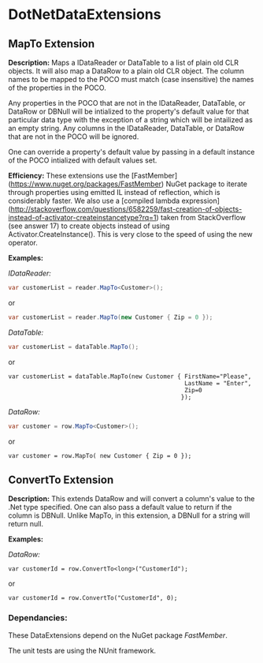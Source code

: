 # DotNetDataExtensions

## MapTo Extension

**Description:** Maps a IDataReader or DataTable to a list of plain old CLR objects. It will also map a DataRow to a plain old CLR object. The column names to be mapped to the POCO must match (case insensitive) the names of the properties in the POCO. 

Any properties in the POCO that are not in the IDataReader, DataTable, or DataRow or DBNull will be intialized to the property's default value for that particular data type with the exception of a string which will be intailized as an empty string. Any columns in the IDataReader, DataTable, or DataRow that are not in the POCO will be ignored. 

One can override a property's default value by passing in a default instance of the POCO intialized with default values set.

**Efficiency:**
These extensions use the [FastMember] (https://www.nuget.org/packages/FastMember) NuGet package to iterate through properties using emitted IL instead of reflection, which is considerably faster. We also use a [compiled lambda expression] (http://stackoverflow.com/questions/6582259/fast-creation-of-objects-instead-of-activator-createinstancetype?rq=1) taken from StackOverflow (see answer 17) to create objects instead of using Activator.CreateInstance(). This is very close to the speed of using the new operator.

**Examples:**

*IDataReader:*

```c#
var customerList = reader.MapTo<Customer>();
```

or

```c#
var customerList = reader.MapTo(new Customer { Zip = 0 });
```

*DataTable:*

```c#
var customerList = dataTable.MapTo();
```

or

```
var customerList = dataTable.MapTo(new Customer { FirstName="Please", 
												  LastName = "Enter",
                                                  Zip=0 
                                                 });
```

*DataRow:*

```c#
var customer = row.MapTo<Customer>();
```
or

```
var customer = row.MapTo( new Customer { Zip = 0 });
```

## ConvertTo Extension

**Description:** This extends DataRow and will convert a column's value to the .Net type specified. One can also pass a default value to return if the column is DBNull. Unlike MapTo, in this extension, a DBNull for a string will return null.

**Examples:**

*DataRow:*

```
var customerId = row.ConvertTo<long>("CustomerId");
```
or
```
var customerId = row.ConvertTo("CustomerId", 0);
```

### Dependancies:

These DataExtensions depend on the NuGet package *FastMember*. 

The unit tests are using the NUnit framework.

